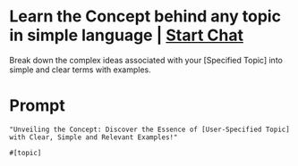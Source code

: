 

# Learn the Concept behind any topic in simple language | [Start Chat](https://gptcall.net/chat.html?data=%7B%22contact%22%3A%7B%22id%22%3A%2209f576c6-2987-4d90-81c3-aee6560d39c2%22%2C%22flow%22%3Atrue%7D%7D)
Break down the complex ideas associated with your [Specified Topic] into simple and clear terms with examples.

# Prompt

```
"Unveiling the Concept: Discover the Essence of [User-Specified Topic] with Clear, Simple and Relevant Examples!"

#[topic]
```





